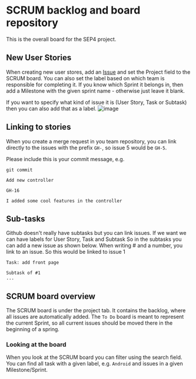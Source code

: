 # SCRUM backlog and board repository
This is the overall board for the SEP4 project.

## New User Stories
When creating new user stores, add an [Issue](https://github.com/jhviggo/sep4/issues/new) and set the Project field to the SCRUM board. You can also set the label based on which team is responsible for completing it.
If you know which Sprint it belongs in, then add a Milestone with the given sprint name - otherwise just leave it blank.

If you want to specify what kind of issue it is (User Story, Task or Subtask) then you can also add that as a label.
![image](https://user-images.githubusercontent.com/8568547/140040314-16911278-8c2f-4b85-83f1-493d68b3f017.png)

## Linking to stories
When you create a merge request in you team repository, you can link directly to the issues with the prefix `GH-`, so issue 5 would be `GH-5`.

Please include this is your commit message, e.g.

`git commit`

```
Add new controller

GH-16

I added some cool features in the controller
```

## Sub-tasks
Github doesn't really have subtasks but you can link issues. If we want we can have labels for User Story, Task and Subtask
So in the subtasks you can add a new issue as shown below. When writing # and a number, you link to an issue. So this would be linked to issue 1
```
Task: add front page

Subtask of #1
...
```
## SCRUM board overview
The SCRUM board is under the project tab. It contains the backlog, where all issues are automatically added. The `To Do` board is meant to represent the current Sprint, so all current issues should be moved there in the beginning of a spring.

### Looking at the board
When you look at the SCRUM board you can filter using the search field. You can find all task with a given label, e.g. `Android` and issues in a given Milestone/Sprint.
